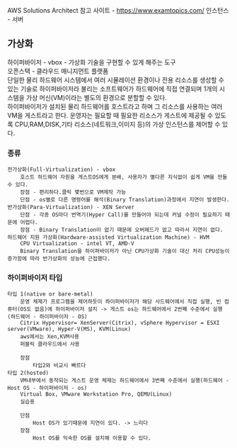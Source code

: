 AWS Solutions Architect 참고 사이트 - https://www.examtopics.com/
인스턴스 - 서버

## 가상화
하이퍼바이저 - vbox - 가상화 기술을 구현할 수 있게 해주는 도구   
오픈스택 - 클라우드 매니지먼트 플랫폼   
단일한 물리 하드웨어 시스템에서 여러 시뮬레이션 환경이나 전용 리소스를 생성할 수 있는 기술로 하이퍼바이저라 불리는 소프트웨어가 하드웨어에 직접 연결되며 1개의 시스템을 가상 머신(VM)이라는 별도의 환경으로 분할할 수  있다.   
하이퍼바이저가 설치된 물리 하드웨어를 호스트라고 하며 그 리소스를 사용하는 여러 VM을 게스트라고 한다. 운영자는 필요할 때 필요한 리소스가 게스트에 제공될 수 있도록 CPU,RAM,DISK,기타 리소스(네트워크,이미지 등)의 가상 인스턴스를 제어할 수 있다.   

### 종류

    전가상화(Full-Virtualization) - vbox
        호스트 하드웨어 자원을 게스트OS에게 분배, 사용자가 별다른 지식없이 쉽게 VM을 만들 수 있다. 
        장점 - 편리하다.클릭 몇번으로 VM제작 가능
        단점 - os별로 다른 명령어를 해석(Binary Translation)과정에서 지연이 발생한다.
    반가상화(Para-Virtualization) - XEN Server
        단점 - 각종 OS마다 번역기(Hyper Call)를 만들어야 되는데 커널 수정이 필요하기 때문에 어렵다.
        장점 - Binary Translation이 없기 때문에 오버헤드가 없고 따라서 지연이 없다.
    하드웨어 지원 가상화(Hardware-assisted Virtualization Machine) - HVM
        CPU Virtualization - intel VT, AMD-V
        Binary Translation을 하이퍼바이저가 아닌 CPU가상화 기술이 대신 처리 CPU성능이 증가함에 따라 반가상화의 성능에 근접했다.

### 하이퍼바이저 타입

    타입 1(native or bare-metal)
        운영 체제가 프로그램을 제어하듯이 하이퍼바이저가 해당 사드웨어에서 직접 실행, 빈 컴퓨터(OS도 없음)에 하이퍼바이저 설치 -> 게스트 os는 하드웨어에서 2번째 수준에서 실행(하드웨어 - 하이퍼바이저 - OS)
        Citrix Hypervisor= XenServer(Citrix), vSphere Hypervisor = ESXI server(VMware), Hyper-V(MS), KVM(Linux)
        aws에서는 Xen,KVM사용
        퍼블릭 클라우드에서 사용

        장점
            타입2와 비교시 빠르다
    타입 2(hosted)
        VM내부에서 동작되는 게스트 운영 체제는 하드웨어에서 3번째 수준에서 실행(하드웨어 - Host OS - 하이퍼바이저 - os)
        Virtual Box, VMware Workstation Pro, QEMU(Linux)
        실습용

        단점
            Host OS가 있기때문에 지연이 있다. -> 느리다
        장점 
            Host OS를 익숙한 OS를 설치해 이용할 수 있다.